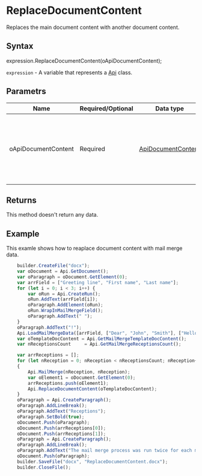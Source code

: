 # ReplaceDocumentContent

Replaces the main document content with another document content.

## Syntax

expression.ReplaceDocumentContent(oApiDocumentContent);

`expression` - A variable that represents a [Api](../Api.md) class.

## Parametrs

| **Name** | **Required/Optional** | **Data type** | **Description** |
| ------------- | ------------- | ------------- | ------------- |
| oApiDocumentContent | Required | [ApiDocumentContent](../../ApiDocumentContent/ApiDocumentContent.md) | The document content which the main document content will be replaced with. |

## Returns

This method doesn't return any data.

## Example

This examle shows how to reaplace document content with mail merge data.

```javascript
	builder.CreateFile("docx");
	var oDocument = Api.GetDocument();
	var oParagraph = oDocument.GetElement(0);
	var arrField = ["Greeting line", "First name", "Last name"];
	for (let i = 0; i < 3; i++) {
		var oRun = Api.CreateRun();
		oRun.AddText(arrField[i]);
		oParagraph.AddElement(oRun);
		oRun.WrapInMailMergeField();
		oParagraph.AddText(" ");
	}
	oParagraph.AddText("!");
	Api.LoadMailMergeData([arrField, ["Dear", "John", "Smith"], ["Hello", "Lara", "Davis"]]);
	var oTemplateDocContent = Api.GetMailMergeTemplateDocContent();
	var nReceptionsCount     = Api.GetMailMergeReceptionsCount();

	var arrReceptions = [];
	for (let nReception = 0; nReception < nReceptionsCount; nReception++) 
	{
		Api.MailMerge(nReception, nReception);
		var oElement1 = oDocument.GetElement(0);
		arrReceptions.push(oElement1);
		Api.ReplaceDocumentContent(oTemplateDocContent);
	}
	oParagraph = Api.CreateParagraph();
	oParagraph.AddLineBreak();
	oParagraph.AddText("Receptions");
	oParagraph.SetBold(true);
	oDocument.Push(oParagraph);
	oDocument.Push(arrReceptions[0]);
	oDocument.Push(arrReceptions[1]);
	oParagraph = Api.CreateParagraph();
	oParagraph.AddLineBreak();
	oParagraph.AddText("The mail merge process was run twice for each mail merge reception. But the results were replaced with the mail merge template document content. This template allows you to save each mail merge reception to the separate file.");
	oDocument.Push(oParagraph);
	builder.SaveFile("docx", "ReplaceDocumentContent.docx");
	builder.CloseFile();
```